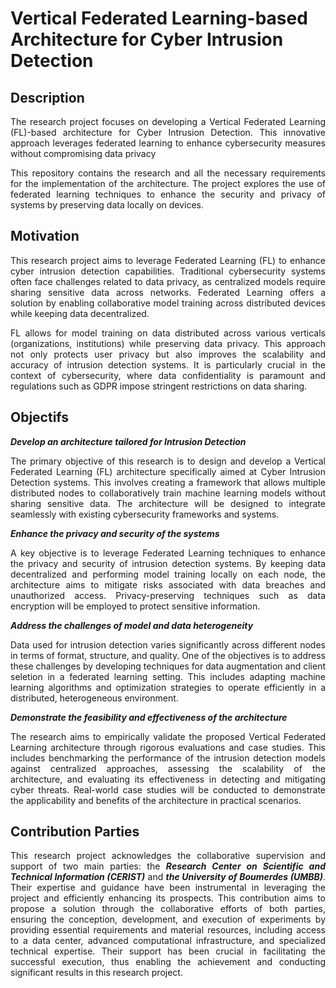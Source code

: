 # Vertical Federated Learning-based Architecture for Cyber Intrusion Detection
## Description
<p align="justify">The research project focuses on developing a Vertical Federated Learning (FL)-based architecture for Cyber Intrusion Detection. This innovative approach leverages federated learning to enhance cybersecurity measures without compromising data privacy </p>
<p align="justify">This repository contains the research and all the necessary requirements for the implementation of the architecture. The project explores the use of federated learning techniques to enhance the security and privacy of systems by preserving data locally on devices.</p>

## Motivation
<p align="justify">This research project aims to leverage Federated Learning (FL) to enhance cyber intrusion detection capabilities. Traditional cybersecurity systems often face challenges related to data privacy, as centralized models require sharing sensitive data across networks. Federated Learning offers a solution by enabling collaborative model training across distributed devices while keeping data decentralized.</p>
<p align="justify">FL allows for model training on data distributed across various verticals (organizations, institutions) while preserving data privacy. This approach not only protects user privacy but also improves the scalability and accuracy of intrusion detection systems. It is particularly crucial in the context of cybersecurity, where data confidentiality is paramount and regulations such as GDPR impose stringent restrictions on data sharing.</p>

## Objectifs
<p align="justify"><strong><em>Develop an architecture tailored for Intrusion Detection</em></strong></p>
<p align="justify">The primary objective of this research is to design and develop a Vertical Federated Learning (FL) architecture specifically aimed at Cyber Intrusion Detection systems. This involves creating a framework that allows multiple distributed nodes to collaboratively train machine learning models without sharing sensitive data. The architecture will be designed to integrate seamlessly with existing cybersecurity frameworks and systems.</p>
<p align="justify"><strong><em>Enhance the privacy and security of the systems</em></strong></p>
<p align="justify">A key objective is to leverage Federated Learning techniques to enhance the privacy and security of intrusion detection systems. By keeping data decentralized and performing model training locally on each node, the architecture aims to mitigate risks associated with data breaches and unauthorized access. Privacy-preserving techniques such as data encryption will be employed to protect sensitive information.</p>
<p align="justify"><strong><em>Address the challenges of model and data heterogeneity</em></strong></p>
<p align="justify">Data used for intrusion detection varies significantly across different nodes in terms of format, structure, and quality. One of the objectives is to address these challenges by developing techniques for data augmentation and client seletion in a federated learning setting. This includes adapting machine learning algorithms and optimization strategies to operate efficiently in a distributed, heterogeneous environment.</p>
<p align="justify"><strong><em>Demonstrate the feasibility and effectiveness of the architecture</em></strong></p>
<p align="justify">The research aims to empirically validate the proposed Vertical Federated Learning architecture through rigorous evaluations and case studies. This includes benchmarking the performance of the intrusion detection models against centralized approaches, assessing the scalability of the architecture, and evaluating its effectiveness in detecting and mitigating cyber threats. Real-world case studies will be conducted to demonstrate the applicability and benefits of the architecture in practical scenarios.</p>


## Contribution Parties
<p align="justify">This research project acknowledges the collaborative supervision and support of two main parties: the <strong><em>Research Center on Scientific and Technical Information (CERIST)</em></strong> and <strong><em>the University of Boumerdes (UMBB)</em></strong>. Their expertise and guidance have been instrumental in leveraging the project and efficiently enhancing its prospects. This contribution aims to propose a solution through the collaborative efforts of both parties, ensuring the conception, development, and execution of experiments by providing essential requirements and material resources, including access to a data center, advanced computational infrastructure, and specialized technical expertise. Their support has been crucial in facilitating the successful execution, thus enabling the achievement and conducting significant results in this research project.</p>








